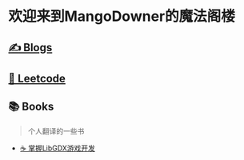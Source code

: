 # 欢迎来到MangoDowner的魔法阁楼

## [✍️ Blogs](https://www.cnblogs.com/laolieren/)
## [🤖 Leetcode](https://leetcode-cn.com/u/bloodborne/)
## 📚 Books
> 个人翻译的一些书
+ [☕️ 掌握LibGDX游戏开发](https://mangodowner.github.io/JavaGame/)
